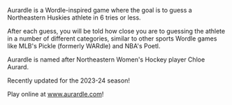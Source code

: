 Aurardle is a Wordle-inspired game where the goal is to guess a Northeastern Huskies athlete in 6 tries or less.

After each guess, you will be told how close you are to guessing the athlete in a number of different categories, 
similar to other sports Wordle games like MLB's Pickle (formerly WARdle) and NBA's Poetl. 

Aurardle is named after Northeastern Women's Hockey player Chloe Aurard.

Recently updated for the 2023-24 season! 

Play online at www.aurardle.com! 